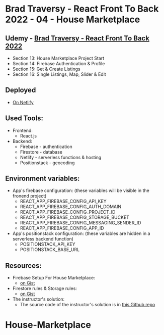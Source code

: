 # Brad Traversy - React Front To Back 2022 - 04 - House Marketplace

## Udemy - [Brad Traversy - React Front To Back 2022](https://www.udemy.com/course/react-front-to-back-2022/)

- Section 13: House Marketplace Project Start
- Section 14: Firebase Authentication & Profile
- Section 15: Get & Create Listings
- Section 16: Single Listings, Map, Slider & Edit

## Deployed

- [On Netlify](https://react-house-marketplace-teal.vercel.app/)

## Used Tools:

- Frontend:
  - React.js
- Backend:
  - Firebase - authentication
  - Firestore - database
  - Netlify - serverless functions & hosting
  - Positionstack - geocoding

## Environment variables:

- App's firebase configuration: (these variables will be visible in the fronend project)
  - REACT_APP_FIREBASE_CONFIG_API_KEY
  - REACT_APP_FIREBASE_CONFIG_AUTH_DOMAIN
  - REACT_APP_FIREBASE_CONFIG_PROJECT_ID
  - REACT_APP_FIREBASE_CONFIG_STORAGE_BUCKET
  - REACT_APP_FIREBASE_CONFIG_MESSAGING_SENDER_ID
  - REACT_APP_FIREBASE_CONFIG_APP_ID
- App's positionstack configuration: (these variables are hidden in a serverless backend function)
  - POSITIONSTACK_API_KEY
  - POSITIONSTACK_BASE_URL

## Resources:

- Firebase Setup For House Marketplace:
  - [on Gist](https://gist.github.com/bradtraversy/caab8ebd8ff4b6e947632887e0183761)
- Firestore rules & Storage rules:
  - [on Gist](https://gist.github.com/bradtraversy/6d7de7e877d169a6aa4e61140d25767f)
- The instructor's solution:
  - The source code of the instructor's solution is in [this Github repo](https://github.com/bradtraversy/house-marketplace)
# House-Marketplace
